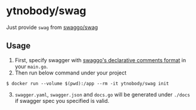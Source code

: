 # ytnobody/swag

Just provide `swag` from [swaggo/swag](https://github.com/swaggo/swag)

## Usage

1. First, specify swagger with [swaggo's declarative comments format](https://github.com/swaggo/swag#declarative-comments-format) in your `main.go`.
2. Then run below command under your project

```
$ docker run --volume $(pwd):/app --rm -it ytnobody/swag init
```

3. `swagger.yaml`, `swagger.json` and `docs.go` will be generated under `./docs` if swagger spec you specified is valid.